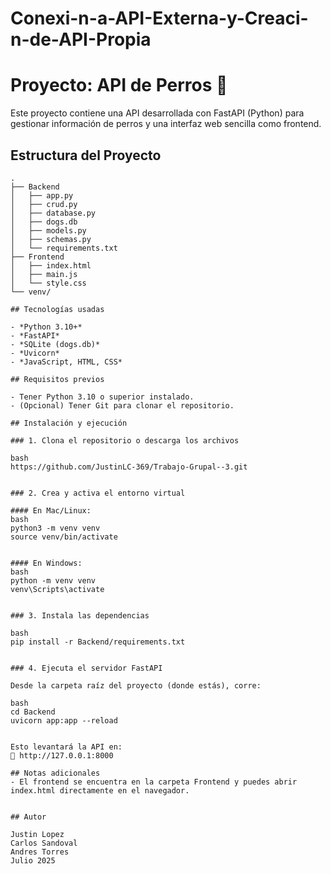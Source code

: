 # Conexi-n-a-API-Externa-y-Creaci-n-de-API-Propia
# Proyecto: API de Perros 🐶

Este proyecto contiene una API desarrollada con FastAPI (Python) para gestionar información de perros y una interfaz web sencilla como frontend.

## Estructura del Proyecto


```text
.
├── Backend
│   ├── app.py
│   ├── crud.py
│   ├── database.py
│   ├── dogs.db
│   ├── models.py
│   ├── schemas.py
│   └── requirements.txt
├── Frontend
│   ├── index.html
│   ├── main.js
│   └── style.css
└── venv/

## Tecnologías usadas

- *Python 3.10+*
- *FastAPI*
- *SQLite (dogs.db)*
- *Uvicorn*
- *JavaScript, HTML, CSS*

## Requisitos previos

- Tener Python 3.10 o superior instalado.
- (Opcional) Tener Git para clonar el repositorio.

## Instalación y ejecución

### 1. Clona el repositorio o descarga los archivos

bash
https://github.com/JustinLC-369/Trabajo-Grupal--3.git


### 2. Crea y activa el entorno virtual

#### En Mac/Linux:
bash
python3 -m venv venv
source venv/bin/activate


#### En Windows:
bash
python -m venv venv
venv\Scripts\activate


### 3. Instala las dependencias

bash
pip install -r Backend/requirements.txt


### 4. Ejecuta el servidor FastAPI

Desde la carpeta raíz del proyecto (donde estás), corre:

bash
cd Backend
uvicorn app:app --reload


Esto levantará la API en:  
📍 http://127.0.0.1:8000  

## Notas adicionales
- El frontend se encuentra en la carpeta Frontend y puedes abrir index.html directamente en el navegador.


## Autor

Justin Lopez
Carlos Sandoval
Andres Torres
Julio 2025
